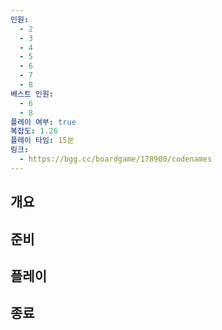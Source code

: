 ```yaml
---
인원:
  - 2
  - 3
  - 4
  - 5
  - 6
  - 7
  - 8
베스트 인원:
  - 6
  - 8
플레이 여부: true
복잡도: 1.26
플레이 타임: 15분
링크:
  - https://bgg.cc/boardgame/178900/codenames
---
```

## 개요
## 준비
## 플레이
## 종료